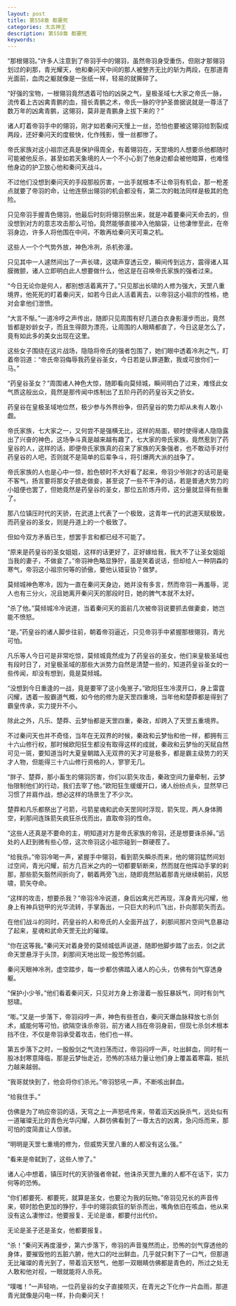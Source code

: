 ```yaml
---
layout: post
title: 第558章 都要死
categories: 太古神王
description: 第558章 都要死
keywords:
---
```


“那根翎羽。”许多人注意到了帝羽手中的翎羽，虽然帝羽身受重伤，但刚才那翎羽划过的刹那，青光耀天，他和秦问天中间的那人被整齐无比的斩为两段，在那道青光面前，血肉之躯就像是一张纸一样，轻易的就撕碎了。

“好强的宝物，一根翎羽竟然透着可怕的凶戾之气，皇极圣域七大家之帝氏一脉，流传着上古凶禽青鹏的血，擅长青鹏之术，帝氏一脉的守护圣兽据说就是一尊活了数万年的凶禽青鹏，这翎羽，莫非是青鹏身上拔下来的？”

诸人盯着帝羽手中的翎羽，刚才如若秦问天慢上一丝，恐怕也要被这翎羽给割裂成两段，还好秦问天的度极快，化作残影，慢一丝都惨了。

帝氏家族对这小祖宗还真是保护得周全，有着翎羽在，天罡境的人想要杀他都随时可能被他反杀，甚至如若天象境的人一个不小心到了他身边都会被他暗算，也难怪他身边的护卫放心他和秦问天战斗。

不过他们没想到秦问天的手段那般厉害，一出手就根本不让帝羽有机会，那一枪差点就要了帝羽的命，让他连祭出翎羽的机会都没有，第二次的戟法同样是极其的危险。

只见帝羽手握青色翎羽，他最后时刻将翎羽祭出来，就是冲着要秦问天命去的，但没想到对方的意志攻击那么可怕，竟然能够直接冲入他脑袋，让他凄惨至此，在帝羽身边，许多人将他围在中间，不敢再给秦问天可乘之机。

这些人一个个气势外放，神色冷冽，杀机弥漫。

只见其中一人遽然间出了一声长啸，这啸声穿透云空，瞬间传到远方，震得诸人耳膜微颤，诸人立即明白此人想要做什么，他这是在召唤帝氏家族的强者过来。

“今日无论你是何人，都别想活着离开了。”只见那出长啸的人修为强大，天罡八重境界，他死死的盯着秦问天，如若今日此人活着离去，以帝羽这小祖宗的性格，绝对会拿他们泄愤。

“大言不惭。”一道冷哼之声传出，随即只见周围有好几道白衣身影漫步而出，竟然皆都是妙龄女子，而且生得颇为漂亮，让周围的人眼睛都直了，今日这是怎么了，竟有如此多的美女出现在这里。

这些女子围绕在这片战场，隐隐将帝氏的强者包围了，她们眼中透着冷冽之气，盯着帝羽道：“帝氏帝羽侮辱我药皇谷圣女，今日若是认罪道歉，我或可放你们一马。”

“药皇谷圣女？”周围诸人神色大惊，随即看向莫倾城，瞬间明白了过来，难怪此女气质这般出众，竟然是那传闻中炼制出了五阶丹药的药皇谷天之骄女。

药皇谷在皇极圣域地位然，极少参与外界纷争，但药皇谷的势力却从未有人敢小觑。

帝氏家族，七大家之一，又何尝不是强横无比，这样的局面，顿时使得诸人隐隐露出了兴奋的神色，这场争斗真是越来越有趣了，七大家的帝氏家族，竟然惹到了药皇谷的人，这样的话，即便帝氏家族真的召来了家族的天象强者，也不敢动手对付药皇谷的人吧，否则就不是简单的后辈争斗，将引爆两大派的战争了。

帝氏家族的人也是心中一惊，脸色顿时不大好看了起来，帝羽少爷刚才的话可是毫不客气，扬言要将那女子掳走做妾，甚至说了一些不干净的话，若是普通大势力的小姐便也罢了，但她竟然是药皇谷的圣女，那位五阶炼丹师，这分量就显得有些重了。

那八位镇压时代的天骄，在武道上代表了一个极致，这青年一代的武道天赋极致，而药皇谷的圣女，则是丹道上的一个极致了。

但如今双方矛盾已生，想罢手言和都已经不可能了。

“原来是药皇谷的圣女姐姐，这样的话更好了，正好嫁给我，我大不了让圣女姐姐当我的妻子，不做妾了。”帝羽神色略显狰狞，虽是笑着说话，但却给人一种阴森的寒气，帝羽这小祖宗何等的骄傲，要他认错妥协？做梦。

莫倾城神色寒冷，因为一直在秦问天身边，她并没有多言，然而帝羽一再羞辱，泥人也有三分火，况且她离开秦问天的那段时日，她的脾气本就不太好。

“杀了他。”莫倾城冷冷说道，当着秦问天的面前几次被帝羽说要抓去做妻妾，她岂能不愤怒。

“是。”药皇谷的诸人脚步往前，朝着帝羽逼近，只见帝羽手中紧握那根翎羽，青光可怕。

凡乐等人今日可是非常吃惊，莫倾城竟然成为了药皇谷的圣女，他们来皇极圣域也有段时日了，对皇极圣域的那些大派势力自然是清楚一些的，知道药皇谷圣女的一些传闻，却没有想到，竟是莫倾城。

“没想到今日重逢的一战，竟是要宰了这小兔崽子。”欧阳狂生冷漠开口，身上雷霆闪耀，透着一股霸道气概，如今他的修为是天罡四重境，当年他和楚莽都是得到了霸皇传承，实力提升不小。

除此之外，凡乐、楚莽、云梦怡都是天罡四重，秦政，却跨入了天罡五重境界。

不过秦问天也并不奇怪，当年在无双界的时候，秦政和云梦怡和他一样，都拥有三十六山修行权，那时候欧阳狂生都没有取得这样的成就，秦政和云梦怡的天赋自然可见一斑，要知道当时大夏皇朝踏入无双界的天才可是极多，都是霸主级势力的天才人物，但能得三十六山修行资格的人，寥寥无几。

“胖子、楚莽，那小畜生的翎羽厉害，你们以箭矢攻击，秦政空间力量牵制，云梦怡限制他们的行动，我们去宰了他。”欧阳狂生缓缓开口，诸人纷纷点头，显然早已习惯了并肩作战，想必这样的场景生了不少次。

楚莽和凡乐都祭出了弓箭，弓箭星魂和武命天罡同时浮现，箭矢现，两人身体腾空，刹那间连珠箭矢疯狂杀伐而出，直取帝羽的性命。

“这些人还真是不要命的主，明知道对方是帝氏家族的帝羽，还是想要诛杀掉。”远处的人赶到微有些心惊，这次帝羽这小祖宗碰到一群硬茬了。

“给我杀。”帝羽冷喝一声，紧握手中翎羽，看到箭矢瞬杀而来，他的翎羽猛然间划过空间，青光闪耀，前方几百米之内的一切都要斩断来，然而就在他挥动手掌的刹那，那些箭矢豁然间折向了，朝着两旁飞出，随即竟然贴着那青光继续朝前，风怒啸，箭矢夺命。

“这样的攻击，想要杀我？”帝羽冷冷说道，身后凶禽光芒再现，浑身青光闪耀，他身上有神兵铠甲的光华流转，手掌轰出，一只巨大的利爪飞出，扑向那箭矢而去。

在他们战斗的同时，药皇谷的人和帝氏的人全面开战了，刹那间那片空间气息暴动了起来，星魂和武命天罡无比的璀璨。

“你在这等我。”秦问天对着身旁的莫倾城低声说道，随即他脚步踏了出去，剑之武命天罡悬浮于头顶，刹那间天地出现一股恐怖剑威。

秦问天眼神冷冽，虚空踏步，每一步都仿佛踏入诸人的心头，仿佛有剑气穿透身躯。

“保护小少爷。”他们看着秦问天，只见对方身上弥漫着一股狂暴妖气，同时有剑气怒啸。

“嘭。”又是一步落下，帝羽闷哼一声，神色有些苍白，秦问天爆血脉释放七杀剑术，威能何等可怕，欲隔空诛杀帝羽，前方诸人挡在帝羽身前，但现七杀剑术根本挡不住，不仅是帝羽承受着攻击，他们也一样。

第五步落下之时，一股股剑之气流扫荡而过，帝羽闷哼一声，吐出鲜血，同时有一股冰封寒意降临，那是云梦怡走近，恐怖的冻结力量让他们身上覆盖着寒霜，抵抗力越来越弱。

“我哥就快到了，他会将你们杀光。”帝羽怒吼一声，不断咳出鲜血。

“给我住手。”

仿佛是为了响应帝羽的话，天穹之上一声怒吼传来，带着滔天凶戾杀气，远处似有一道璀璨无比的青色光华闪耀，人群仿佛看到了一尊太古的凶禽，急闪烁而来，那可怕的度简直让人惊骇。

“明明是天罡七重境的修为，但威势天罡八重的人都没有这么强。”

“看来是帝弑到了，这些人惨了。”

诸人心中想着，镇压时代的天骄强者帝弑，他诛杀天罡九重的人都不在话下，实力何等的恐怖。

“你们都要死、都要死，就算是圣女，也要沦为我的玩物。”帝羽见兄长的声音传来，顿时脸色更加的狰狞，手中的翎羽疯狂的斩杀而出，嘴角依旧在咳血，他从来没有这么凄惨过，他要报复、无论是谁，都要付出代价。

无论是圣子还是圣女，他都要报复。

“杀！”秦问天再度漫步，第六步落下，帝羽的声音戛然而止，恐怖的剑气穿透他的身体，要摧毁他的五脏六腑，他大口的吐出鲜血，几乎就只剩下了一口气，但那道无比璀璨的青光到了，带着滔天怒气，他那一双眼睛仿佛都是青色的，所过之处无人敢和他对视，一眼就能将人杀死。

“噗嗤！”一声轻响，一位药皇谷的女子直接陨灭，在青光之下化作一片血雨，那道青光就像是闪电一样，扑向秦问天！
